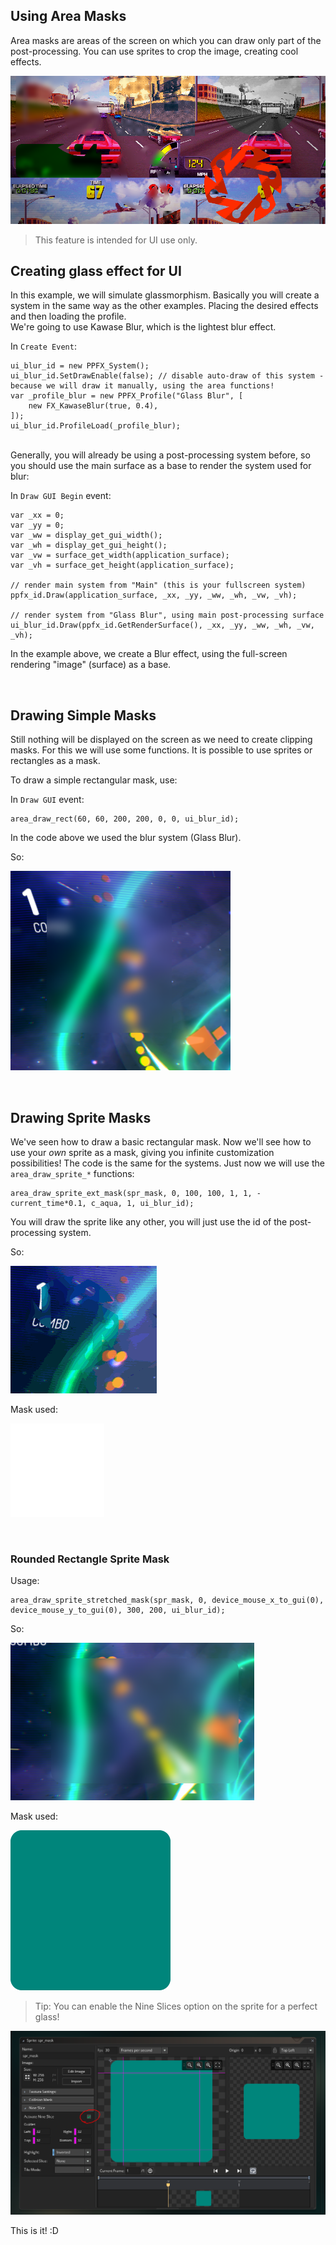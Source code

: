 
## Using Area Masks <!-- {docsify-ignore} -->

Area masks are areas of the screen on which you can draw only part of the post-processing. You can use sprites to crop the image, creating cool effects.

![Layer Range](./images/AreaMasks_0.png)

> This feature is intended for UI use only.


## Creating glass effect for UI <!-- {docsify-ignore} -->

In this example, we will simulate glassmorphism. Basically you will create a system in the same way as the other examples. Placing the desired effects and then loading the profile.  
We're going to use Kawase Blur, which is the lightest blur effect.

In `Create Event`:
```gml
ui_blur_id = new PPFX_System();
ui_blur_id.SetDrawEnable(false); // disable auto-draw of this system - because we will draw it manually, using the area functions!
var _profile_blur = new PPFX_Profile("Glass Blur", [
	new FX_KawaseBlur(true, 0.4),
]);
ui_blur_id.ProfileLoad(_profile_blur);
```

</br>
Generally, you will already be using a post-processing system before, so you should use the main surface as a base to render the system used for blur:

In `Draw GUI Begin` event:
```gml
var _xx = 0;
var _yy = 0;
var _ww = display_get_gui_width();
var _wh = display_get_gui_height();
var _vw = surface_get_width(application_surface);
var _vh = surface_get_height(application_surface);

// render main system from "Main" (this is your fullscreen system)
ppfx_id.Draw(application_surface, _xx, _yy, _ww, _wh, _vw, _vh);

// render system from "Glass Blur", using main post-processing surface
ui_blur_id.Draw(ppfx_id.GetRenderSurface(), _xx, _yy, _ww, _wh, _vw, _vh);
```
In the example above, we create a Blur effect, using the full-screen rendering "image" (surface) as a base.

</br>

## Drawing Simple Masks <!-- {docsify-ignore} -->

Still nothing will be displayed on the screen as we need to create clipping masks. For this we will use some functions. It is possible to use sprites or rectangles as a mask.

To draw a simple rectangular mask, use:

In `Draw GUI` event:
```gml
area_draw_rect(60, 60, 200, 200, 0, 0, ui_blur_id);
```
In the code above we used the blur system (Glass Blur).

So:

![Layer Range](./images/GlassBlur_0.png)

</br>

## Drawing Sprite Masks <!-- {docsify-ignore} -->

We've seen how to draw a basic rectangular mask. Now we'll see how to use your *own* sprite as a mask, giving you infinite customization possibilities!
The code is the same for the systems. Just now we will use the `area_draw_sprite_*` functions:

```gml
area_draw_sprite_ext_mask(spr_mask, 0, 100, 100, 1, 1, -current_time*0.1, c_aqua, 1, ui_blur_id);
```
You will draw the sprite like any other, you will just use the id of the post-processing system.

So:

![Layer Range](./images/GlassBlur_1.gif)

Mask used:

![Layer Range](./images/ppfx_mask_icon.png)


</br>

### Rounded Rectangle Sprite Mask <!-- {docsify-ignore} -->

Usage:

```gml
area_draw_sprite_stretched_mask(spr_mask, 0, device_mouse_x_to_gui(0), device_mouse_y_to_gui(0), 300, 200, ui_blur_id);
```

So:

![Mask](./images/GlassBlur_2.png)

Mask used:

![Mask](./images/RoundedSquareMask.png)

> Tip: You can enable the Nine Slices option on the sprite for a perfect glass!

![Mask](./images/GlassBlur_3.png)


This is it! :D


